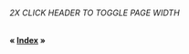 ###### 2X CLICK HEADER TO TOGGLE PAGE WIDTH
#### &laquo; [Index]({{site.baseurl}}/index) &raquo;
###### &nbsp;